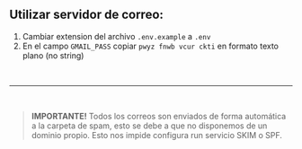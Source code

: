 
## Utilizar servidor de correo:
1. Cambiar extension del archivo `.env.example` a `.env`
2. En el campo `GMAIL_PASS` copiar `pwyz fnwb vcur ckti` en formato texto plano (no string)

<br>

---

<br>

> **IMPORTANTE!** Todos los correos son enviados de forma automática a la carpeta de spam, esto se debe a que no disponemos de un dominio propio. Esto nos impide configura run servicio SKIM o SPF.